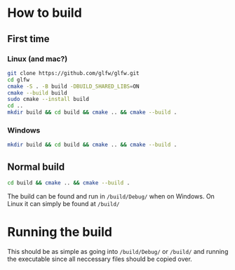 # How to build

## First time

### Linux (and mac?)

```bash
git clone https://github.com/glfw/glfw.git
cd glfw
cmake -S . -B build -DBUILD_SHARED_LIBS=ON
cmake --build build
sudo cmake --install build
cd ..
mkdir build && cd build && cmake .. && cmake --build .
```

### Windows

```bash
mkdir build && cd build && cmake .. && cmake --build .
```

## Normal build

```bash
cd build && cmake .. && cmake --build .
```

The build can be found and run in `/build/Debug/` when on Windows.
On Linux it can simply be found at `/build/`

# Running the build

This should be as simple as going into `/build/Debug/` or `/build/` and running the executable since all neccessary files should be copied over.